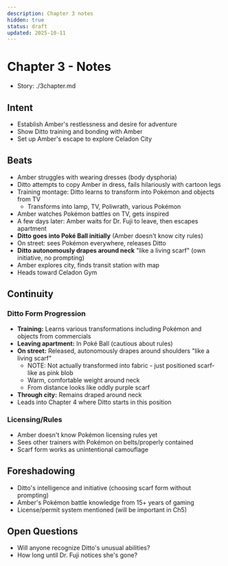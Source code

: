 ```yaml
---
description: Chapter 3 notes
hidden: true
status: draft
updated: 2025-10-11
---
```


# Chapter 3 - Notes

- Story: ./3chapter.md

## Intent
- Establish Amber's restlessness and desire for adventure
- Show Ditto training and bonding with Amber
- Set up Amber's escape to explore Celadon City

## Beats
- Amber struggles with wearing dresses (body dysphoria)
- Ditto attempts to copy Amber in dress, fails hilariously with cartoon legs
- Training montage: Ditto learns to transform into Pokémon and objects from TV
  - Transforms into lamp, TV, Poliwrath, various Pokémon
- Amber watches Pokémon battles on TV, gets inspired
- A few days later: Amber waits for Dr. Fuji to leave, then escapes apartment
- **Ditto goes into Poké Ball initially** (Amber doesn't know city rules)
- On street: sees Pokémon everywhere, releases Ditto
- **Ditto autonomously drapes around neck** "like a living scarf" (own initiative, no prompting)
- Amber explores city, finds transit station with map
- Heads toward Celadon Gym

## Continuity
### Ditto Form Progression
- **Training:** Learns various transformations including Pokémon and objects from commercials
- **Leaving apartment:** In Poké Ball (cautious about rules)
- **On street:** Released, autonomously drapes around shoulders "like a living scarf"
  - NOTE: Not actually transformed into fabric - just positioned scarf-like as pink blob
  - Warm, comfortable weight around neck
  - From distance looks like oddly purple scarf
- **Through city:** Remains draped around neck
- Leads into Chapter 4 where Ditto starts in this position

### Licensing/Rules
- Amber doesn't know Pokémon licensing rules yet
- Sees other trainers with Pokémon on belts/properly contained
- Scarf form works as unintentional camouflage

## Foreshadowing
- Ditto's intelligence and initiative (choosing scarf form without prompting)
- Amber's Pokémon battle knowledge from 15+ years of gaming
- License/permit system mentioned (will be important in Ch5)

## Open Questions
- Will anyone recognize Ditto's unusual abilities?
- How long until Dr. Fuji notices she's gone?

